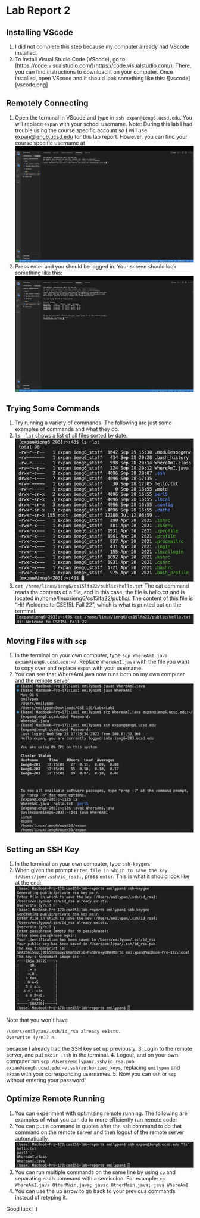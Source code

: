 # Lab Report 2
## Installing VScode
1. I did not complete this step because my computer already had VScode installed.
2. To install Visual Studio Code (VScode), go to [https://code.visualstudio.com/](https://code.visualstudio.com/). There, you can find instructions to download it on your computer. Once installed, open VScode and it should look something like this:
![vscode][vscode.png]

## Remotely Connecting
1. Open the terminal in VScode and type in `ssh expan@ieng6.ucsd.edu`. You will replace `expan` with your school username. Note: During this lab I had trouble using the course specific account so I will use expan@ieng6.ucsd.edu for this lab report. However, you can find your course specific username at 
![remotely_connecting1](remotely_connecting1.png)
2. Press enter and you should be logged in. Your screen should look something like this:
![remotely_connecting2](remotely_connecting2.png)

## Trying Some Commands
1. Try running a variety of commands. The following are just some examples of commands and what they do.
2. `ls -lat` shows a list of all files sorted by date.
![lalat](lslat.png)
3. `cat /home/linux/ieng6/cs15lfa22/public/hello.txt` The cat command reads the contents of a file, and in this case, the file is hello.txt and is located in /home/linux/ieng6/cs15lfa22/public/. The content of this file is “Hi! Welcome to CSE15L Fall 22”, which is what is printed out on the terminal.
![cat](cd.png)

## Moving Files with `scp`
1. In the terminal on your own computer, type `scp WhereAmI.java expan@ieng6.ucsd.edu:~/`. Replace `WhereAmI.java` with the file you want to copy over and replace `expan` with your username.
2. You can see that WhereAmI.java now runs both on my own computer and the remote server.
![copy](copy.png)

## Setting an SSH Key
1. In the terminal on your own computer, type `ssh-keygen`. 
2. When given the prompt `Enter file in which to save the key (/Users/joe/.ssh/id_rsa):`, press `enter`. This is what it should look like at the end:
![ssh_key](ssh_key.png)

Note that you won't have 
```
/Users/emilypan/.ssh/id_rsa already exists.
Overwrite (y/n)? n
```
because I already had the SSH key set up previously.
3. Login to the remote server, and put `mkdir .ssh` in the terminal.
4. Logout, and on your own computer run `scp /Users/emilypan/.ssh/id_rsa.pub expan@ieng6.ucsd.edu:~/.ssh/authorized_keys`, replacing `emilypan` and `expan` with your corresponding usernames.
5. Now you can `ssh` or `scp` without entering your password!

## Optimize Remote Running
1. You can experiment with optimizing remote running. The following are examples of what you can do to more efficiently run remote code:
2. You can put a command in quotes after the ssh command to do that command on the remote server and then logout of the remote server automatically.
![ssh_ls](ssh_ls.png)
3. You can run multiple commands on the same line by using `cp` and separating each command with a semicolon. For example: `cp WhereAmI.java OtherMain.java; javac OtherMain.java; java WhereAmI`
4. You can use the up arrow to go back to your previous commands instead of retyping it.


Good luck! :)